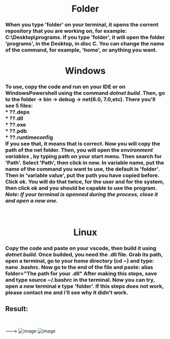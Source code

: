 <h1><div align="center"> Folder </div></h1>
<h3>
When you type 'folder' on your terminal, it opens the corrent repository that you are working on, for example:
C:\Desktop\programs. If you type 'folder', it will open the folder 'programs', in the Desktop, in disc C.
You can change the name of the command, for example, 'home', or anything you want. </h3>

<h1><div align="center">Windows</div></h1>


<h3> To use, copy the code and run on your IDE or on WindowsPowershell using the command <i>dotnet build</i>. Then, go to the folder -> bin -> debug -> net(6.0, 7.0,etc).
 There you'll see 5 files:
 <br>
 * ??.deps 
  <br>
 * ??.dll
  <br>
 * ??.exe
  <br>
 * ??.pdb
  <br>
 * ??.runtimeconfig
  <br>
 If you see that, it means that is correct. Now you will copy the path of the net folder. Then, you will open the <i> environment variables </i>, by typing path on your start menu. Then search for 'Path'. Select 'Path', then click in new. In variable name, put the name of the command you want to use, the default is 'folder'. Then in 'variable value', put the path you have copied before. Click  ok. You will do that twice, for the user and for the system, then click ok and you should be capable to use the program. <i> Note: If your terminal is openned during the process, close it and open a new one. </i> </h3>
 <br>
 
 <h1><div align="center">Linux</div></h1>
 <h3>
 Copy the code and paste on your vscode, then build it using  <i>dotnet build</i>. Once builded, you need the .dll file. Grab its path, open a terminal, go to your home directory (cd ~) and type: nano .bashrc. Now go to the end of the file and paste: alias folder="The path for your .dll"
 After making this steps, save and type source ~/.bashrc in the terminal. Now you can try, open a new terminal e type 'folder'.
 If this steps does not work, please contact me and i'll see why it didn't work.</h3>

<h2>  Result: </h2>
<br>
 


  --->
![image](https://user-images.githubusercontent.com/54008790/215366016-9970a499-bbae-473f-bec7-e44d1dc15b35.png)
![image](https://user-images.githubusercontent.com/54008790/215366055-9c2830af-a54a-4dbe-ba55-e7a4282fc6c4.png)








